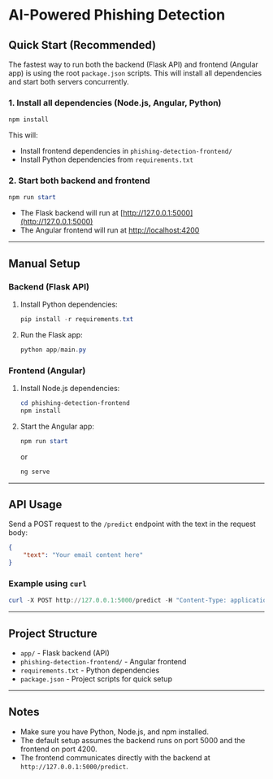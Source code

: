 # AI-Powered Phishing Detection

## Quick Start (Recommended)

The fastest way to run both the backend (Flask API) and frontend (Angular app) is using the root `package.json` scripts. This will install all dependencies and start both servers concurrently.

### 1. Install all dependencies (Node.js, Angular, Python)

```powershell
npm install
```

This will:
- Install frontend dependencies in `phishing-detection-frontend/`
- Install Python dependencies from `requirements.txt`

### 2. Start both backend and frontend

```powershell
npm run start
```

- The Flask backend will run at [http://127.0.0.1:5000](http://127.0.0.1:5000)
- The Angular frontend will run at [http://localhost:4200](http://localhost:4200)

---

## Manual Setup

### Backend (Flask API)

1. Install Python dependencies:
    ```powershell
    pip install -r requirements.txt
    ```
2. Run the Flask app:
    ```powershell
    python app/main.py
    ```

### Frontend (Angular)

1. Install Node.js dependencies:
    ```powershell
    cd phishing-detection-frontend
    npm install
    ```
2. Start the Angular app:
    ```powershell
    npm run start
    ```
    or
    ```powershell
    ng serve
    ```

---

## API Usage

Send a POST request to the `/predict` endpoint with the text in the request body:

```json
{
    "text": "Your email content here"
}
```

### Example using `curl`

```powershell
curl -X POST http://127.0.0.1:5000/predict -H "Content-Type: application/json" -d '{"text": "Your email content here"}'
```

---

## Project Structure

- `app/` - Flask backend (API)
- `phishing-detection-frontend/` - Angular frontend
- `requirements.txt` - Python dependencies
- `package.json` - Project scripts for quick setup

---

## Notes
- Make sure you have Python, Node.js, and npm installed.
- The default setup assumes the backend runs on port 5000 and the frontend on port 4200.
- The frontend communicates directly with the backend at `http://127.0.0.1:5000/predict`.
